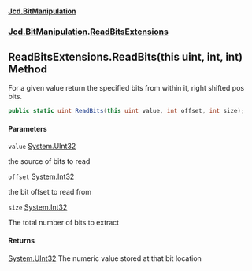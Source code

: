#### [Jcd.BitManipulation](index.md 'index')
### [Jcd.BitManipulation](Jcd.BitManipulation.md 'Jcd.BitManipulation').[ReadBitsExtensions](Jcd.BitManipulation.ReadBitsExtensions.md 'Jcd.BitManipulation.ReadBitsExtensions')

## ReadBitsExtensions.ReadBits(this uint, int, int) Method

For a given value return the specified bits from within it, right shifted pos bits.

```csharp
public static uint ReadBits(this uint value, int offset, int size);
```
#### Parameters

<a name='Jcd.BitManipulation.ReadBitsExtensions.ReadBits(thisuint,int,int).value'></a>

`value` [System.UInt32](https://docs.microsoft.com/en-us/dotnet/api/System.UInt32 'System.UInt32')

the source of bits to read

<a name='Jcd.BitManipulation.ReadBitsExtensions.ReadBits(thisuint,int,int).offset'></a>

`offset` [System.Int32](https://docs.microsoft.com/en-us/dotnet/api/System.Int32 'System.Int32')

the bit offset to read from

<a name='Jcd.BitManipulation.ReadBitsExtensions.ReadBits(thisuint,int,int).size'></a>

`size` [System.Int32](https://docs.microsoft.com/en-us/dotnet/api/System.Int32 'System.Int32')

The total number of bits to extract

#### Returns
[System.UInt32](https://docs.microsoft.com/en-us/dotnet/api/System.UInt32 'System.UInt32')
The numeric value stored at that bit location